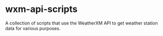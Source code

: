 # wxm-api-scripts
A collection of scripts that use the WeatherXM API to get weather station data for various purposes.
